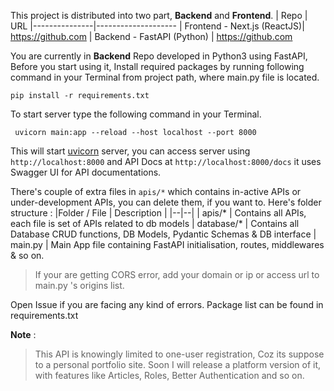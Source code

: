 This project is distributed into two part, **Backend** and **Frontend**.
| Repo | URL 
|---------------|--------------------
| Frontend - Next.js (ReactJS)| https://github.com 
| Backend - FastAPI (Python) | https://github.com 

You are currently in **Backend** Repo developed in Python3 using FastAPI, 
Before you start using it, Install required packages by running following command in your Terminal from project path, where main.py file is located.

    pip install -r requirements.txt

To start server type the following command in your Terminal.

     uvicorn main:app --reload --host localhost --port 8000
  This will start [uvicorn](https://github.com/encode/uvicorn) server, you can access server using `http://localhost:8000` and API Docs at `http://localhost:8000/docs` it uses Swagger UI for API documentations.

There's couple of extra files in `apis/*` which contains in-active APIs or under-development APIs, you can delete them, if you want to. Here's folder structure :
|Folder / File | Description  |
|--|--|
| apis/* | Contains all APIs, each file is set of APIs related to db models 
| database/* | Contains all Database CRUD functions, DB Models, Pydantic Schemas & DB interface 
| main.py | Main App file containing FastAPI initialisation, routes, middlewares & so on.

> If your are getting CORS error, add your domain or ip or access url to main.py 's origins list.

Open Issue if you are facing any kind of errors. Package list can be found in requirements.txt

**Note** :  

> This API is knowingly limited to one-user registration, Coz its suppose to a personal portfolio site.
>  Soon I will release a platform version of it, with features like Articles, Roles, Better Authentication and so on. 